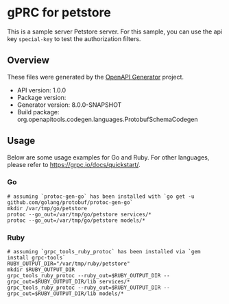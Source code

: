 # gPRC for petstore

This is a sample server Petstore server. For this sample, you can use the api key `special-key` to test the authorization filters.

## Overview
These files were generated by the [OpenAPI Generator](https://openapi-generator.tech) project.

- API version: 1.0.0
- Package version: 
- Generator version: 8.0.0-SNAPSHOT
- Build package: org.openapitools.codegen.languages.ProtobufSchemaCodegen

## Usage

Below are some usage examples for Go and Ruby. For other languages, please refer to https://grpc.io/docs/quickstart/.

### Go
```
# assuming `protoc-gen-go` has been installed with `go get -u github.com/golang/protobuf/protoc-gen-go`
mkdir /var/tmp/go/petstore
protoc --go_out=/var/tmp/go/petstore services/*
protoc --go_out=/var/tmp/go/petstore models/*
```

### Ruby
```
# assuming `grpc_tools_ruby_protoc` has been installed via `gem install grpc-tools`
RUBY_OUTPUT_DIR="/var/tmp/ruby/petstore"
mkdir $RUBY_OUTPUT_DIR
grpc_tools_ruby_protoc --ruby_out=$RUBY_OUTPUT_DIR --grpc_out=$RUBY_OUTPUT_DIR/lib services/*
grpc_tools_ruby_protoc --ruby_out=$RUBY_OUTPUT_DIR --grpc_out=$RUBY_OUTPUT_DIR/lib models/*
```
